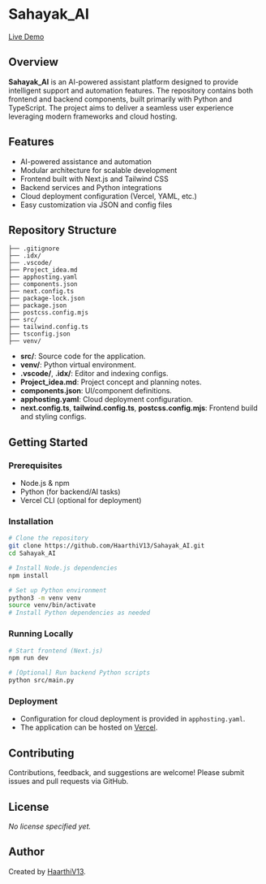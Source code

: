 # Sahayak_AI

[Live Demo](https://sahayak-ai-flax.vercel.app)

## Overview

**Sahayak_AI** is an AI-powered assistant platform designed to provide intelligent support and automation features. The repository contains both frontend and backend components, built primarily with Python and TypeScript. The project aims to deliver a seamless user experience leveraging modern frameworks and cloud hosting.

## Features

- AI-powered assistance and automation
- Modular architecture for scalable development
- Frontend built with Next.js and Tailwind CSS
- Backend services and Python integrations
- Cloud deployment configuration (Vercel, YAML, etc.)
- Easy customization via JSON and config files

## Repository Structure

```
├── .gitignore
├── .idx/
├── .vscode/
├── Project_idea.md
├── apphosting.yaml
├── components.json
├── next.config.ts
├── package-lock.json
├── package.json
├── postcss.config.mjs
├── src/
├── tailwind.config.ts
├── tsconfig.json
├── venv/
```

- **src/**: Source code for the application.
- **venv/**: Python virtual environment.
- **.vscode/**, **.idx/**: Editor and indexing configs.
- **Project_idea.md**: Project concept and planning notes.
- **components.json**: UI/component definitions.
- **apphosting.yaml**: Cloud deployment configuration.
- **next.config.ts**, **tailwind.config.ts**, **postcss.config.mjs**: Frontend build and styling configs.

## Getting Started

### Prerequisites

- Node.js & npm
- Python (for backend/AI tasks)
- Vercel CLI (optional for deployment)

### Installation

```bash
# Clone the repository
git clone https://github.com/HaarthiV13/Sahayak_AI.git
cd Sahayak_AI

# Install Node.js dependencies
npm install

# Set up Python environment
python3 -m venv venv
source venv/bin/activate
# Install Python dependencies as needed
```

### Running Locally

```bash
# Start frontend (Next.js)
npm run dev

# [Optional] Run backend Python scripts
python src/main.py
```

### Deployment

- Configuration for cloud deployment is provided in `apphosting.yaml`.
- The application can be hosted on [Vercel](https://sahayak-ai-flax.vercel.app).

## Contributing

Contributions, feedback, and suggestions are welcome! Please submit issues and pull requests via GitHub.

## License

*No license specified yet.*

## Author

Created by [HaarthiV13](https://github.com/HaarthiV13).

